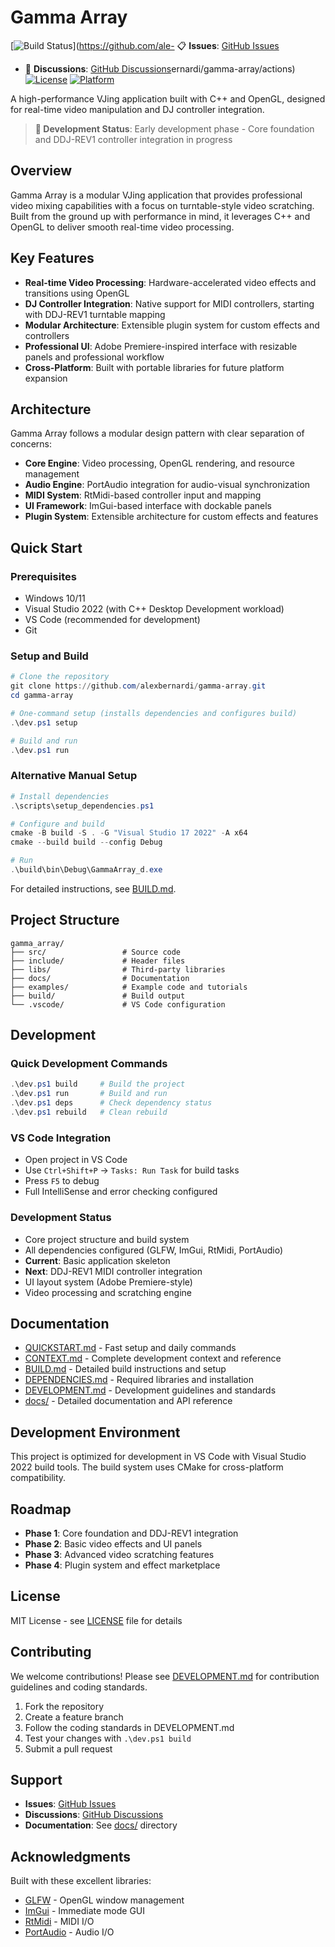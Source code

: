 # Gamma Array

[![Build Status](https://github.com/alexbernardi/gamma-array/workflows/Build%20and%20Test/badge.svg)](https://github.com/ale- 📋 **Issues**: [GitHub Issues](https://github.com/alexbernardi/gamma-array/issues)
- 💬 **Discussions**: [GitHub Discussions](https://github.com/alexbernardi/gamma-array/discussions)ernardi/gamma-array/actions)
[![License](https://img.shields.io/badge/license-MIT-blue.svg)](LICENSE)
[![Platform](https://img.shields.io/badge/platform-Windows-lightgrey.svg)](https://github.com/alexbernardi/gamma-array)

A high-performance VJing application built with C++ and OpenGL, designed for real-time video manipulation and DJ controller integration.

> **🚧 Development Status**: Early development phase - Core foundation and DDJ-REV1 controller integration in progress

## Overview

Gamma Array is a modular VJing application that provides professional video mixing capabilities with a focus on turntable-style video scratching. Built from the ground up with performance in mind, it leverages C++ and OpenGL to deliver smooth real-time video processing.

## Key Features

- **Real-time Video Processing**: Hardware-accelerated video effects and transitions using OpenGL
- **DJ Controller Integration**: Native support for MIDI controllers, starting with DDJ-REV1 turntable mapping
- **Modular Architecture**: Extensible plugin system for custom effects and controllers
- **Professional UI**: Adobe Premiere-inspired interface with resizable panels and professional workflow
- **Cross-Platform**: Built with portable libraries for future platform expansion

## Architecture

Gamma Array follows a modular design pattern with clear separation of concerns:

- **Core Engine**: Video processing, OpenGL rendering, and resource management
- **Audio Engine**: PortAudio integration for audio-visual synchronization
- **MIDI System**: RtMidi-based controller input and mapping
- **UI Framework**: ImGui-based interface with dockable panels
- **Plugin System**: Extensible architecture for custom effects and features

## Quick Start

### Prerequisites
- Windows 10/11
- Visual Studio 2022 (with C++ Desktop Development workload)
- VS Code (recommended for development)
- Git

### Setup and Build
```powershell
# Clone the repository
git clone https://github.com/alexbernardi/gamma-array.git
cd gamma-array

# One-command setup (installs dependencies and configures build)
.\dev.ps1 setup

# Build and run
.\dev.ps1 run
```

### Alternative Manual Setup
```powershell
# Install dependencies
.\scripts\setup_dependencies.ps1

# Configure and build
cmake -B build -S . -G "Visual Studio 17 2022" -A x64
cmake --build build --config Debug

# Run
.\build\bin\Debug\GammaArray_d.exe
```

For detailed instructions, see [BUILD.md](BUILD.md).

## Project Structure

```
gamma_array/
├── src/                 # Source code
├── include/             # Header files
├── libs/                # Third-party libraries
├── docs/                # Documentation
├── examples/            # Example code and tutorials
├── build/               # Build output
└── .vscode/             # VS Code configuration
```

## Development

### Quick Development Commands
```powershell
.\dev.ps1 build     # Build the project
.\dev.ps1 run       # Build and run
.\dev.ps1 deps      # Check dependency status
.\dev.ps1 rebuild   # Clean rebuild
```

### VS Code Integration
- Open project in VS Code
- Use `Ctrl+Shift+P` → `Tasks: Run Task` for build tasks
- Press `F5` to debug
- Full IntelliSense and error checking configured

### Development Status
- Core project structure and build system
- All dependencies configured (GLFW, ImGui, RtMidi, PortAudio)
- **Current**: Basic application skeleton
- **Next**: DDJ-REV1 MIDI controller integration
- UI layout system (Adobe Premiere-style)
- Video processing and scratching engine

## Documentation

- [QUICKSTART.md](QUICKSTART.md) - Fast setup and daily commands
- [CONTEXT.md](CONTEXT.md) - Complete development context and reference
- [BUILD.md](BUILD.md) - Detailed build instructions and setup
- [DEPENDENCIES.md](DEPENDENCIES.md) - Required libraries and installation
- [DEVELOPMENT.md](DEVELOPMENT.md) - Development guidelines and standards
- [docs/](docs/) - Detailed documentation and API reference

## Development Environment

This project is optimized for development in VS Code with Visual Studio 2022 build tools. The build system uses CMake for cross-platform compatibility.

## Roadmap

- **Phase 1**: Core foundation and DDJ-REV1 integration
- **Phase 2**: Basic video effects and UI panels
- **Phase 3**: Advanced video scratching features
- **Phase 4**: Plugin system and effect marketplace

## License

MIT License - see [LICENSE](LICENSE) file for details

## Contributing

We welcome contributions! Please see [DEVELOPMENT.md](DEVELOPMENT.md) for contribution guidelines and coding standards.

1. Fork the repository
2. Create a feature branch
3. Follow the coding standards in DEVELOPMENT.md
4. Test your changes with `.\dev.ps1 build`
5. Submit a pull request

## Support

- **Issues**: [GitHub Issues](https://github.com/your-username/gamma-array/issues)
- **Discussions**: [GitHub Discussions](https://github.com/your-username/gamma-array/discussions)
- **Documentation**: See [docs/](docs/) directory

## Acknowledgments

Built with these excellent libraries:
- [GLFW](https://www.glfw.org/) - OpenGL window management
- [ImGui](https://github.com/ocornut/imgui) - Immediate mode GUI
- [RtMidi](https://github.com/thestk/rtmidi) - MIDI I/O
- [PortAudio](http://portaudio.com/) - Audio I/O
